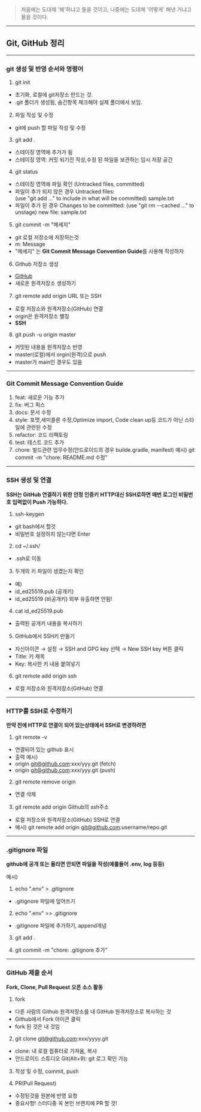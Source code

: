 > 처음에는 도대체 '왜'하냐고 들을 것이고,
> 나중에는 도대체 '어떻게' 해낸 거냐고 물을 것이다.
---

## Git, GitHub 정리

---

### git 생성 및 반영 순서와 명령어

1. git init
  - 초기화, 로컬에 git저장소 만드는 것.
  - .git 폴더가 생성됨, 숨긴항목 체크해야 실제 폴더에서 보임.

2. 파일 작성 및 수정
  - git에 push 할 파일 작성 및 수정

3. git add .
  - 스테이징 영역에 추가가 됨
  - 스테이징 영역: 커밋 되기전 작성,수정 된 파일을 보관하는 임시 저장 공간

4. git status
  - 스테이징 영역에 파일 확인 (Untracked files, committed)
  - 파일이 추가 되지 않은 경우
    Untracked files:  
    (use "git add <file>..." to include in what will be committed)
    sample.txt
  - 파일이 추가 된 경우
    Changes to be committed:
    (use "git rm --cached <file>..." to unstage)
    new file:   sample.txt

5. git commit -m "메세지"
  - git 로컬 저장소에 저장하는것 
  - m: Message
  - "메세지" 는 **Git Commit Message Convention Guide**를 사용해 작성하자

6. Github 저장소 생성
  - [GitHub](https://github.com/)
  - 새로운 원격저장소 생성하기

7. git remote add origin URL 또는 SSH
  - 로컬 저장소와 원격저장소(GitHub) 연결
  - orgin은 원격저장소 별칭
  - **SSH**

8. git push -u origin master
  - 커밋된 내용을 원격저장소 반영
  - master(로컬)에서 orgin(원격)으로 push
  - master가 main인 경우도 있음

---

### Git Commit Message Convention Guide

1. feat: 새로운 기능 추가
2. fix: 버그 픽스
3. docs: 문서 수정
4. style: 포맷,세미콜론 수정,Optimize import, Code clean up등 코드가 아닌 스타일에 관련된 수정
5. refactor: 코드 리펙토링
6. test: 테스트 코드 추가
7. chore: 빌드관련 업무수정(안드로이드의 경우 builde.gradle, manifest)
예시) git commit -m "chore: README.md 수정"

---

### SSH 생성 및 연결
**SSH는 GitHub 연결하기 위한 안정 인증키**
**HTTP대신 SSH로하면 매번 로그인 비밀번호 입력없이 Push 가능하다.**

1. ssh-keygen
  - git bash에서 할것
  - 비밀번호 설정하지 않는다면 Enter

2. cd ~/.ssh/
  - .ssh로 이동

3. 두개의 키 파일이 생겼는지 확인
  - 예) 
  - id_ed25519.pub (공개키)
  - id_ed25519 (비공개키) 외부 유출하면 안됨!

4. cat id_ed25519.pub
  - 출력된 공개키 내용을 복사하기

5. GitHub에서 SSH키 만들기
  - 자신아이콘 → 설정 → SSH and GPG key 선택 → New SSH key 버튼 클릭
  - Title: 키 제목
  - Key: 복사한 키 내용 붙여넣기

6. git remote add origin ssh
  - 로컬 저장소와 원격저장소(GitHub) 연결

---

### HTTP를 SSH로 수정하기
**만약 전에 HTTP로 연결이 되어 있는상태에서 SSH로 변경하려면**

1. git remote -v
  - 연결되어 있는 github 표시
  - 출력 예시)
  - origin  git@github.com:xxx/yyy.git (fetch)
  - origin  git@github.com:xxx/yyy.git (push)

2. git remote remove origin
  - 연결 삭제

3. git remote add origin Github의 ssh주소
  - 로컬 저장소와 원격저장소(GitHub) SSH로 연결
  - 예시) git remote add origin git@github.com:username/repo.git

--------------------------------------------------

### .gitignore 파일
**github에 공개 또는 올리면 안되면 파일을 작성(예를들어 .env, log 등등)**

예시)
1. echo ".env" > .gitignore
  - .gitignore 파일에 덮어쓰기

2. echo ".env" >> .gitignore
  - .gitignore 파일에 추가하기, append개념

3. git add .

4. git commit -m "chore: .gitignore 추가"

--------------------------------------------------

### GitHub 제출 순서
**Fork, Clone, Pull Request**
**오픈 소스 활동**

1. fork
  - 다른 사람의 Github 원격저장소를 내 GitHub 원격저장소로 복사하는 것
  - Github에서 Fork 아이콘 클릭
  - fork 된 것은 내 것임

2. git clone git@github.com:xxx/yyyy.git
  - clone: 내 로컬 컴퓨터로 가져옴, 복사
  - 안드로이드 스튜디오 Git(Alt+9): git 로그 확인 가능

3. 작성 및 수정, commit, push

4. PR(Pull Request)
  - 수정된것을 원본에 반영 요청
  - 중요사항! 스터디중 꼭 본인 브랜치에 PR 할 것!